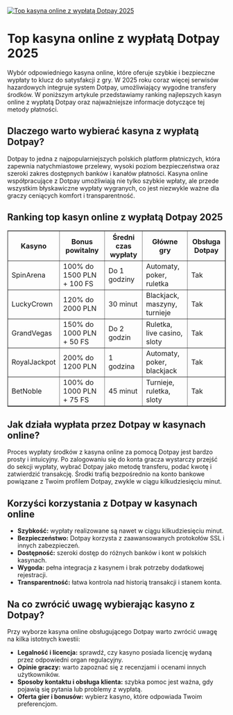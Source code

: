 [![Top kasyna online z wypłatą Dotpay 2025](https://123-caf.pages.dev/gitsignup.png)](https://vrmoo.ru/Bt82HjjY)

<h1>Top kasyna online z wypłatą Dotpay 2025</h1> <p>Wybór odpowiedniego kasyna online, które oferuje szybkie i bezpieczne wypłaty to klucz do satysfakcji z gry. W 2025 roku coraz więcej serwisów hazardowych integruje system Dotpay, umożliwiający wygodne transfery środków. W poniższym artykule przedstawiamy ranking najlepszych kasyn online z wypłatą Dotpay oraz najważniejsze informacje dotyczące tej metody płatności.</p>  <h2>Dlaczego warto wybierać kasyna z wypłatą Dotpay?</h2> <p>Dotpay to jedna z najpopularniejszych polskich platform płatniczych, która zapewnia natychmiastowe przelewy, wysoki poziom bezpieczeństwa oraz szeroki zakres dostępnych banków i kanałów płatności. Kasyna online współpracujące z Dotpay umożliwiają nie tylko szybkie wpłaty, ale przede wszystkim błyskawiczne wypłaty wygranych, co jest niezwykle ważne dla graczy ceniących komfort i transparentność.</p>  <h2>Ranking top kasyn online z wypłatą Dotpay 2025</h2> <table border="1" cellpadding="8" cellspacing="0" style="border-collapse: collapse; width: 100%;">   <thead>     <tr>       <th>Kasyno</th>       <th>Bonus powitalny</th>       <th>Średni czas wypłaty</th>       <th>Główne gry</th>       <th>Obsługa Dotpay</th>     </tr>   </thead>   <tbody>     <tr>       <td>SpinArena</td>       <td>100% do 1500 PLN + 100 FS</td>       <td>Do 1 godziny</td>       <td>Automaty, poker, ruletka</td>       <td>Tak</td>     </tr>     <tr>       <td>LuckyCrown</td>       <td>120% do 2000 PLN</td>       <td>30 minut</td>       <td>Blackjack, maszyny, turnieje</td>       <td>Tak</td>     </tr>     <tr>       <td>GrandVegas</td>       <td>150% do 1000 PLN + 50 FS</td>       <td>Do 2 godzin</td>       <td>Ruletka, live casino, sloty</td>       <td>Tak</td>     </tr>     <tr>       <td>RoyalJackpot</td>       <td>200% do 1200 PLN</td>       <td>1 godzina</td>       <td>Automaty, poker, blackjack</td>       <td>Tak</td>     </tr>     <tr>       <td>BetNoble</td>       <td>100% do 1000 PLN + 75 FS</td>       <td>45 minut</td>       <td>Turnieje, ruletka, sloty</td>       <td>Tak</td>     </tr>   </tbody> </table>  <h2>Jak działa wypłata przez Dotpay w kasynach online?</h2> <p>Proces wypłaty środków z kasyna online za pomocą Dotpay jest bardzo prosty i intuicyjny. Po zalogowaniu się do konta gracza wystarczy przejść do sekcji wypłaty, wybrać Dotpay jako metodę transferu, podać kwotę i zatwierdzić transakcję. Środki trafią bezpośrednio na konto bankowe powiązane z Twoim profilem Dotpay, zwykle w ciągu kilkudziesięciu minut.</p>  <h2>Korzyści korzystania z Dotpay w kasynach online</h2> <ul>   <li><strong>Szybkość:</strong> wypłaty realizowane są nawet w ciągu kilkudziesięciu minut.</li>   <li><strong>Bezpieczeństwo:</strong> Dotpay korzysta z zaawansowanych protokołów SSL i innych zabezpieczeń.</li>   <li><strong>Dostępność:</strong> szeroki dostęp do różnych banków i kont w polskich kasynach.</li>   <li><strong>Wygoda:</strong> pełna integracja z kasynem i brak potrzeby dodatkowej rejestracji.</li>   <li><strong>Transparentność:</strong> łatwa kontrola nad historią transakcji i stanem konta.</li> </ul>  <h2>Na co zwrócić uwagę wybierając kasyno z Dotpay?</h2> <p>Przy wyborze kasyna online obsługującego Dotpay warto zwrócić uwagę na kilka istotnych kwestii:</p> <ul>   <li><strong>Legalność i licencja:</strong> sprawdź, czy kasyno posiada licencję wydaną przez odpowiedni organ regulacyjny.</li>   <li><strong>Opinie graczy:</strong> warto zapoznać się z recenzjami i ocenami innych użytkowników.</li>   <li><strong>Sposoby kontaktu i obsługa klienta:</strong> szybka pomoc jest ważna, gdy pojawią się pytania lub problemy z wypłatą.</li>   <li><strong>Oferta gier i bonusów:</strong> wybierz kasyno, które odpowiada Twoim preferencjom.</li> </ul>
